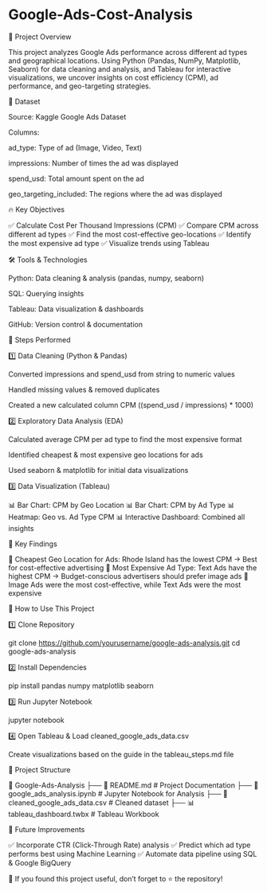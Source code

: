 # Google-Ads-Cost-Analysis
🚀 Project Overview

This project analyzes Google Ads performance across different ad types and geographical locations. Using Python (Pandas, NumPy, Matplotlib, Seaborn) for data cleaning and analysis, and Tableau for interactive visualizations, we uncover insights on cost efficiency (CPM), ad performance, and geo-targeting strategies.

📁 Dataset

Source: Kaggle Google Ads Dataset

Columns:

ad_type: Type of ad (Image, Video, Text)

impressions: Number of times the ad was displayed

spend_usd: Total amount spent on the ad

geo_targeting_included: The regions where the ad was displayed

🔥 Key Objectives

✅ Calculate Cost Per Thousand Impressions (CPM)
✅ Compare CPM across different ad types
✅ Find the most cost-effective geo-locations
✅ Identify the most expensive ad type
✅ Visualize trends using Tableau

🛠️ Tools & Technologies

Python: Data cleaning & analysis (pandas, numpy, seaborn)

SQL: Querying insights

Tableau: Data visualization & dashboards

GitHub: Version control & documentation

📌 Steps Performed

1️⃣ Data Cleaning (Python & Pandas)

Converted impressions and spend_usd from string to numeric values

Handled missing values & removed duplicates

Created a new calculated column CPM ((spend_usd / impressions) * 1000)

2️⃣ Exploratory Data Analysis (EDA)

Calculated average CPM per ad type to find the most expensive format

Identified cheapest & most expensive geo locations for ads

Used seaborn & matplotlib for initial data visualizations

3️⃣ Data Visualization (Tableau)

📊 Bar Chart: CPM by Geo Location
📊 Bar Chart: CPM by Ad Type
📊 Heatmap: Geo vs. Ad Type CPM
📊 Interactive Dashboard: Combined all insights

🎯 Key Findings

🔹 Cheapest Geo Location for Ads: Rhode Island has the lowest CPM → Best for cost-effective advertising
🔹 Most Expensive Ad Type: Text Ads have the highest CPM → Budget-conscious advertisers should prefer image ads
🔹 Image Ads were the most cost-effective, while Text Ads were the most expensive

📌 How to Use This Project

1️⃣ Clone Repository

 git clone https://github.com/yourusername/google-ads-analysis.git
 cd google-ads-analysis

2️⃣ Install Dependencies

pip install pandas numpy matplotlib seaborn

3️⃣ Run Jupyter Notebook

jupyter notebook

4️⃣ Open Tableau & Load cleaned_google_ads_data.csv

Create visualizations based on the guide in the tableau_steps.md file

📜 Project Structure

📂 Google-Ads-Analysis
 ├── 📄 README.md          # Project Documentation
 ├── 📄 google_ads_analysis.ipynb  # Jupyter Notebook for Analysis
 ├── 📄 cleaned_google_ads_data.csv  # Cleaned dataset
 ├── 📊 tableau_dashboard.twbx  # Tableau Workbook


📌 Future Improvements

✅ Incorporate CTR (Click-Through Rate) analysis
✅ Predict which ad type performs best using Machine Learning
✅ Automate data pipeline using SQL & Google BigQuery


📢 If you found this project useful, don’t forget to ⭐ the repository!
